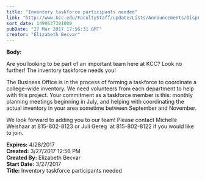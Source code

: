 ```yaml
---
title: "Inventory taskforce participants needed"
link: "http://www.kcc.edu/FacultyStaff/update/Lists/Announcements/DispForm.aspx?ID=2405"
sort_date: 1490637391000
pubDate: "27 Mar 2017 17:56:31 GMT"
creator: "Elizabeth Becvar"
---
```


<div><b>Body:</b> <div class="ExternalClass170B74AB920E4A0DBEE36C4980476E22"><p>​Are you looking to be part of an important team here at KCC? Look no further! The inventory taskforce needs you! </p>
<p>The Business Office is in the process of forming a taskforce to coordinate a college-wide inventory. We need volunteers from each department to help with this project. Your commitment as a taskforce member is this: monthly planning meetings beginning in July, and helping with coordinating the actual inventory in your area sometime between September and November.  </p>
<p>We look forward to adding you to our team! Please contact Michelle Weishaar at 815-802-8123 or Juli Gereg  at 815-802-8122 if you would like to join.</p></div></div>
<div><b>Expires:</b> 4/28/2017</div>
<div><b>Created:</b> 3/27/2017 12:56 PM</div>
<div><b>Created By:</b> Elizabeth Becvar</div>
<div><b>Start Date:</b> 3/27/2017</div>
<div><b>Title:</b> Inventory taskforce participants needed</div>
